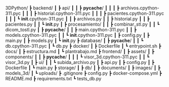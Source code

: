 3DPython/
┣ backend/
┃ ┣ api/
┃ ┃ ┣ __pycache__/
┃ ┃ ┃ ┣ archivos.cpython-311.pyc
┃ ┃ ┃ ┣ historial.cpython-311.pyc
┃ ┃ ┃ ┣ pacientes.cpython-311.pyc
┃ ┃ ┃ ┗ __init__.cpython-311.pyc
┃ ┃ ┣ archivos.py
┃ ┃ ┣ historial.py
┃ ┃ ┣ pacientes.py
┃ ┃ ┗ __init__.py
┃ ┣ procesamiento/
┃ ┃ ┣ combinar_stl.py
┃ ┃ ┗ dicom_tostl.py
┃ ┣ __pycache__/
┃ ┃ ┣ main.cpython-311.pyc
┃ ┃ ┣ models.cpython-311.pyc
┃ ┃ ┗ __init__.cpython-311.pyc
┃ ┣ config.py
┃ ┣ main.py
┃ ┣ models.py
┃ ┗ __init__.py
┣ database/
┃ ┣ __pycache__/
┃ ┃ ┗ db.cpython-311.pyc
┃ ┗ db.py
┣ docker/
┃ ┣ Dockerfile
┃ ┗ entrypoint.sh
┣ docs/
┃ ┣ estructura.md
┃ ┗ plantrabajo.md
┣ frontend/
┃ ┣ assets/
┃ ┣ components/
┃ ┃ ┣ __pycache__/
┃ ┃ ┃ ┗ visor_3d.cpython-311.pyc
┃ ┃ ┗ visor_3d.py
┃ ┣ ui/
┃ ┃ ┗ subida_archivo.py
┃ ┣ api.py
┃ ┣ config.py
┃ ┣ Dockerfile
┃ ┗ main.py
┣ storage/
┃ ┣ db/
┃ ┣ documents/
┃ ┣ images/
┃ ┣ models_3d/
┃ ┗ uploads/
┣ .gitignore
┣ config.py
┣ docker-compose.yml
┣ README.md
┣ requirements.txt
┗ tests_db.py